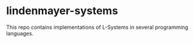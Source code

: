 # lindenmayer-systems
This repo contains implementations of L-Systems in several programming languages.
